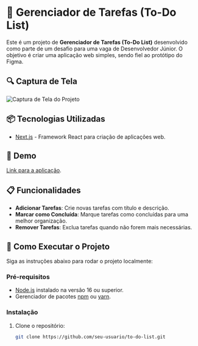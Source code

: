 # 📝 Gerenciador de Tarefas (To-Do List)

Este é um projeto de **Gerenciador de Tarefas (To-Do List)** desenvolvido como parte de um desafio para uma vaga de Desenvolvedor Júnior. O objetivo é criar uma aplicação web simples, sendo fiel ao protótipo do Figma.

## 🔍 **Captura de Tela**

![Captura de Tela do Projeto](https://utfs.io/f/picRWXTIZx9EwURLpXcis9DY3OeRjXESdZF0LQAbGocagTNH
)

## 📦 Tecnologias Utilizadas

- [Next.js](https://nextjs.org/) - Framework React para criação de aplicações web.

## 🔗 **Demo**

[Link para a aplicação](https://desafio-legaplan.vercel.app/).

## 📋 **Funcionalidades**

- **Adicionar Tarefas**: Crie novas tarefas com título e descrição.
- **Marcar como Concluída**: Marque tarefas como concluídas para uma melhor organização.
- **Remover Tarefas**: Exclua tarefas quando não forem mais necessárias.

## 🚀 **Como Executar o Projeto**

Siga as instruções abaixo para rodar o projeto localmente:

### Pré-requisitos

- [Node.js](https://nodejs.org/en/) instalado na versão 16 ou superior.
- Gerenciador de pacotes [npm](https://www.npmjs.com/) ou [yarn](https://yarnpkg.com/).

### Instalação

1. Clone o repositório:
   ```bash
   git clone https://github.com/seu-usuario/to-do-list.git
